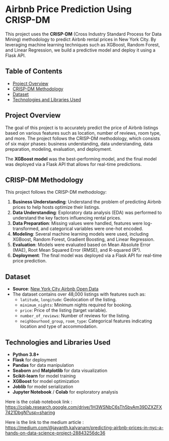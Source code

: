 # Airbnb Price Prediction Using CRISP-DM

This project uses the **CRISP-DM** (Cross Industry Standard Process for Data Mining) methodology to predict Airbnb rental prices in New York City. By leveraging machine learning techniques such as XGBoost, Random Forest, and Linear Regression, we build a predictive model and deploy it using a Flask API.

## Table of Contents
- [Project Overview](#project-overview)
- [CRISP-DM Methodology](#crisp-dm-methodology)
- [Dataset](#dataset)
- [Technologies and Libraries Used](#technologies-and-libraries-used)


## Project Overview

The goal of this project is to accurately predict the price of Airbnb listings based on various features such as location, number of reviews, room type, and more. The project follows the CRISP-DM methodology, which consists of six major phases: business understanding, data understanding, data preparation, modeling, evaluation, and deployment.

The **XGBoost model** was the best-performing model, and the final model was deployed via a Flask API that allows for real-time predictions.

## CRISP-DM Methodology

This project follows the CRISP-DM methodology:

1. **Business Understanding**: Understand the problem of predicting Airbnb prices to help hosts optimize their listings.
2. **Data Understanding**: Exploratory data analysis (EDA) was performed to understand the key factors influencing rental prices.
3. **Data Preparation**: Missing values were handled, features were log-transformed, and categorical variables were one-hot encoded.
4. **Modeling**: Several machine learning models were used, including XGBoost, Random Forest, Gradient Boosting, and Linear Regression.
5. **Evaluation**: Models were evaluated based on Mean Absolute Error (MAE), Root Mean Squared Error (RMSE), and R-squared (R²).
6. **Deployment**: The final model was deployed via a Flask API for real-time price prediction.

## Dataset

- **Source**: [New York City Airbnb Open Data](https://www.kaggle.com/dgomonov/new-york-city-airbnb-open-data)
- The dataset contains over 48,000 listings with features such as:
  - `latitude`, `longitude`: Geolocation of the listing.
  - `minimum_nights`: Minimum nights required for booking.
  - `price`: Price of the listing (target variable).
  - `number_of_reviews`: Number of reviews for the listing.
  - `neighbourhood_group`, `room_type`: Categorical features indicating location and type of accommodation.

## Technologies and Libraries Used

- **Python 3.8+**
- **Flask** for deployment
- **Pandas** for data manipulation
- **Seaborn** and **Matplotlib** for data visualization
- **Scikit-learn** for model training
- **XGBoost** for model optimization
- **Joblib** for model serialization
- **Jupyter Notebook** / **Colab** for exploratory analysis


Here is the colab notebook link : https://colab.research.google.com/drive/1H3WSNbC6sTh5bvAm39DZXZFX7421DbgN?usp=sharing

Here is the link to the medium article : https://medium.com/@jayanth.kalyanam/predicting-airbnb-prices-in-nyc-a-hands-on-data-science-project-28843256dc36
